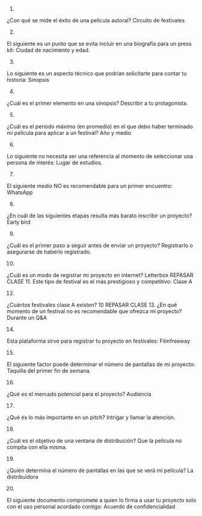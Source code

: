1.
¿Con qué se mide el éxito de una película autoral?
Circuito de festivales

2.
El siguiente es un punto que se evita incluir en una biografía para un press kit:
Ciudad de nacimiento y edad.

3.
Lo siguiente es un aspecto técnico que podrían solicitarte para contar tu historia:
Sinopsis

4.
¿Cuál es el primer elemento en una sinopsis?
Describir a tu protagonista.

5.
¿Cuál es el periodo máximo (en promedio) en el que debo haber terminado mi película para aplicar a un festival?
Año y medio

6.
Lo siguiente no necesita ser una referencia al momento de seleccionar una persona de interés:
Lugar de estudios.

7.
El siguiente medio NO es recomendable para un primer encuentro:
WhatsApp

8.
¿En cuál de las siguientes etapas resulta más barato inscribir un proyecto?
Early bird

9.
¿Cuál es el primer paso a seguir antes de enviar un proyecto?
Registrarlo o asegurarse de haberlo registrado.

10.
¿Cuál es un modo de registrar mi proyecto en internet?
Letterbox
REPASAR CLASE
11.
Este tipo de festival es el más prestigioso y competitivo:
Clase A

12.
¿Cuántos festivales clase A existen?
10
REPASAR CLASE
13.
¿En qué momento de un festival no es recomendable que ofrezca mi proyecto?
Durante un Q&A

14.
Esta plataforma sirve para registrar tu proyecto en festivales:
Filmfreeway

15.
El siguiente factor puede determinar el número de pantallas de mi proyecto:
Taquilla del primer fin de semana.

16.
¿Qué es el mercado potencial para el proyecto?
Audiencia

17.
¿Qué es lo más importante en un pitch?
Intrigar y llamar la atención.

18.
¿Cuál es el objetivo de una ventana de distribución?
Que la película no compita con ella misma.

19.
¿Quién determina el número de pantallas en las que se verá mi película?
La distribuidora

20.
El siguiente documento compromete a quien lo firma a usar tu proyecto solo con el uso personal acordado contigo:
Acuerdo de confidencialidad
